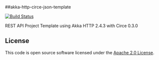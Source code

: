 ##akka-http-circe-json-template

[![Build Status](https://travis-ci.org/notvitor/akka-http-circe-json-template.svg?branch=master)](https://travis-ci.org/notvitor/akka-http-circe-json-template)

REST API Project Template using Akka HTTP 2.4.3 with Circe 0.3.0



## License ##

This code is open source software licensed under the [Apache 2.0 License](http://www.apache.org/licenses/LICENSE-2.0.html).